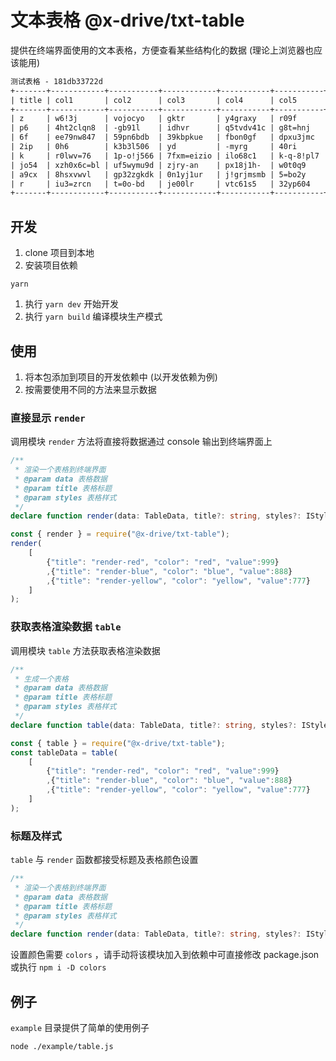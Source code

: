 # 文本表格 @x-drive/txt-table

提供在终端界面使用的文本表格，方便查看某些结构化的数据 (理论上浏览器也应该能用)
```txt
测试表格 - 181db33722d
+-------+------------+-----------+------------+-----------+-----------+
| title | col1       | col2      | col3       | col4      | col5      |
+-------+------------+-----------+------------+-----------+-----------+
| z     | w6!3j      | vojocyo   | gktr       | y4graxy   | r09f      |
| p6    | 4ht2clqn8  | -gb91l    | idhvr      | q5tvdv41c | g8t=hnj   |
| 6f    | ee79nw847  | 59pn6bdb  | 39kbpkue   | fbon0gf   | dpxu3jmc  |
| 2ip   | 0h6        | k3b3l506  | yd         | -myrg     | 40ri      |
| k     | r0lwv=76   | 1p-o!j566 | 7fxm=eizio | ilo68c1   | k-q-8!pl7 |
| jo54  | xzh0x6c=bl | uf5wymu9d | zjry-an    | px18j1h-  | w0t0q9    |
| a9cx  | 8hsxvwvl   | gp32zgkdk | 0n1yj1ur   | j!grjmsmb | 5=bo2y    |
| r     | iu3=zrcn   | t=0o-bd   | je00lr     | vtc61s5   | 32yp604   |
+-------+------------+-----------+------------+-----------+-----------+
```

## 开发
1. clone 项目到本地
1. 安装项目依赖
  ```shell
  yarn
  ```
1. 执行 `yarn dev` 开始开发
1. 执行 `yarn build` 编译模块生产模式

## 使用
1. 将本包添加到项目的开发依赖中 (以开发依赖为例)
1. 按需要使用不同的方法来显示数据

### 直接显示 `render`
调用模块 `render` 方法将直接将数据通过 console 输出到终端界面上
```ts
/**
 * 渲染一个表格到终端界面
 * @param data 表格数据
 * @param title 表格标题
 * @param styles 表格样式
 */
declare function render(data: TableData, title?: string, styles?: IStyles): void;
```
```js
const { render } = require("@x-drive/txt-table");
render(
    [
        {"title": "render-red", "color": "red", "value":999}
        ,{"title": "render-blue", "color": "blue", "value":888}
        ,{"title": "render-yellow", "color": "yellow", "value":777}
    ]
);
```

### 获取表格渲染数据 `table`
调用模块 `table` 方法获取表格渲染数据
```ts
/**
 * 生成一个表格
 * @param data 表格数据
 * @param title 表格标题
 * @param styles 表格样式
 */
declare function table(data: TableData, title?: string, styles?: IStyles): string;
```
```js
const { table } = require("@x-drive/txt-table");
const tableData = table(
    [
        {"title": "render-red", "color": "red", "value":999}
        ,{"title": "render-blue", "color": "blue", "value":888}
        ,{"title": "render-yellow", "color": "yellow", "value":777}
    ]
);
```

### 标题及样式
`table` 与 `render` 函数都接受标题及表格颜色设置
```ts
/**
 * 渲染一个表格到终端界面
 * @param data 表格数据
 * @param title 表格标题
 * @param styles 表格样式
 */
declare function render(data: TableData, title?: string, styles?: IStyles): void;
```
设置颜色需要 `colors` ，请手动将该模块加入到依赖中可直接修改 package.json 或执行 `npm i -D colors`

## 例子
`example` 目录提供了简单的使用例子

```bash
node ./example/table.js
```